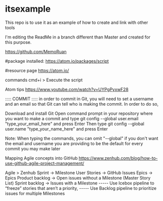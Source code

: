 # itsexample
This repo is to use it as an example of how to create and link with other tools

I'm editing the ReadMe in a branch different than Master and created for this purpose.


https://github.com/MemoRuan

#package installed:
https://atom.io/packages/script

#resource page
https://atom.io/

commands
cmd+i > Execute the script


Atom tips
https://www.youtube.com/watch?v=UYPgPyxwF28


::::: COMMIT :::::
in order to commit in Git, you will need to set a username and an email so that Git can tell who is making the commit.
In order to do so,

   Download and install Git
   Open command prompt in your repository where you want to make a commit and type
   git config --global user.email "type_your_email_here" and press Enter
   Then type git config --global user.name "type_your_name_here" and press Enter

Note: When typing the commands, you can omit "--global" if you don't want the email and username you are providing to be the default for every commit you may make later

Mapping Agile concepts into GitHub
https://www.zenhub.com/blog/how-to-use-github-agile-project-management/

Agile  >   Zenhub
Sprint → Milestone
User Stories → GitHub Issues
Epics → Epics
Product backlog → Open issues without a Milestone (Master Story List)
Sprint backlog → Issues with a Milestone
----- Use Icebox pipeline to “freeze” stories that aren’t a priority,
----- Use Backlog pipeline to prioritize issues for multiple Milestones
